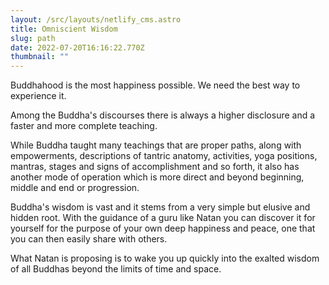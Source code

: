 ```yaml
---
layout: /src/layouts/netlify_cms.astro
title: Omniscient Wisdom
slug: path
date: 2022-07-20T16:16:22.770Z
thumbnail: ""
---
```

Buddhahood is the most happiness possible. We need the best way to experience it.

Among the Buddha's discourses there is always a higher disclosure and a faster and more complete teaching. 

While Buddha taught many teachings that are proper paths, along with empowerments, descriptions of tantric anatomy, activities, yoga positions, mantras, stages and signs of accomplishment and so forth, it also has another mode of operation which is more direct and beyond beginning, middle and end or progression.

Buddha's wisdom is vast and it stems from a very simple but elusive and hidden root. With the guidance of a guru like Natan you can discover it for yourself for the purpose of your own deep happiness and peace, one that you can then easily share with others.

What Natan is proposing is to wake you up quickly into the exalted wisdom of all Buddhas beyond the limits of time and space.
